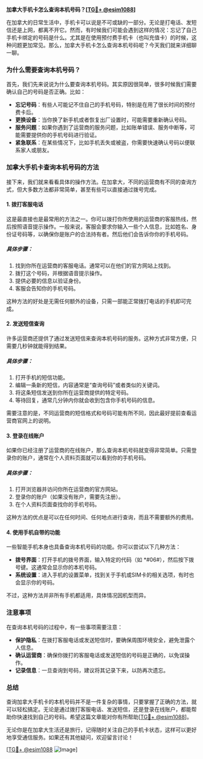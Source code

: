 **加拿大手机卡怎么查询本机号码？[[TG💪+ @esim1088](https://t.me/s/esim1088)]**

在加拿大的日常生活中，手机卡可以说是不可或缺的一部分。无论是打电话、发短信还是上网，都离不开它。然而，有时候我们可能会遇到这样的情况：忘记了自己手机卡绑定的号码是什么。尤其是在使用预付费手机卡（也叫充值卡）的时候，这种问题更加常见。那么，加拿大手机卡怎么查询本机号码呢？今天我们就来详细聊一聊。

### **为什么需要查询本机号码？**

首先，我们先来说说为什么要查询本机号码。其实原因很简单，很多时候我们需要确认自己的号码是否正确。比如：

- **忘记号码**：有些人可能记不住自己的手机号码，特别是在用了很长时间的预付费卡后。
- **更换设备**：当你换了新手机或者恢复出厂设置时，可能需要重新确认号码。
- **服务问题**：如果你遇到了运营商的服务问题，比如账单错误、服务中断等，可能需要提供你的手机号码进行验证。
- **紧急联系**：在某些情况下，比如手机丢失或被盗，你需要快速确认号码以便联系家人或朋友。

### **加拿大手机卡查询本机号码的方法**

接下来，我们就来看看具体的操作方法。在加拿大，不同的运营商有不同的查询方式，但大多数方法都非常简单，甚至有些可以直接通过拨号完成。

#### **1. 拨打客服电话**

这是最直接也是最常用的方法之一。你可以拨打你所使用的运营商的客服热线，然后按照语音提示操作。一般来说，客服会要求你输入一些个人信息，比如姓名、身份证号码等，以确保你是账户的合法持有者。然后他们会告诉你你的手机号码。

##### **具体步骤：**
1. 找到你所在运营商的客服电话。通常可以在他们的官方网站上找到。
2. 拨打这个号码，并根据语音提示操作。
3. 提供必要的信息以验证身份。
4. 客服会告知你的手机号码。

这种方法的好处是无需任何额外的设备，只需一部能正常拨打电话的手机即可完成。

#### **2. 发送短信查询**

许多运营商还提供了通过发送短信来查询本机号码的服务。这种方式非常方便，只需要几秒钟就能得到结果。

##### **具体步骤：**
1. 打开手机的短信功能。
2. 编辑一条新的短信，内容通常是“查询号码”或者类似的关键词。
3. 将这条短信发送到你所在运营商提供的特定号码。
4. 等待回复，通常几分钟内你就会收到包含你手机号码的信息。

需要注意的是，不同运营商的短信格式和号码可能有所不同，因此最好提前查看运营商官网上的说明。

#### **3. 登录在线账户**

如果你已经注册了运营商的在线账户，那么查询本机号码就变得非常简单。只需登录你的账户，通常在个人资料页面就可以看到你的手机号码。

##### **具体步骤：**
1. 打开浏览器并访问你所在运营商的官方网站。
2. 登录你的账户（如果没有账户，需要先注册）。
3. 在个人资料页面查找你的手机号码。

这种方法的优点是可以在任何时间、任何地点进行查询，而且不需要额外的费用。

#### **4. 使用手机自带的功能**

一些智能手机本身也具备查询本机号码的功能。你可以尝试以下几种方法：

- **拨号界面**：打开手机的拨号界面，输入特定的代码（如 *#06#），然后按下拨号键。这通常会显示你的本机号码。
- **系统设置**：进入手机的设置菜单，找到关于手机或SIM卡的相关选项，有时也会显示你的号码。

不过，这种方法并非所有手机都适用，具体情况因机型而异。

### **注意事项**

在查询本机号码的过程中，有一些事项需要注意：

- **保护隐私**：在拨打客服电话或发送短信时，要确保周围环境安全，避免泄露个人信息。
- **确认运营商**：确保你拨打的客服电话或发送短信的号码是正确的，以免误操作。
- **记录信息**：一旦查询到号码，建议将其记录下来，以防再次遗忘。

### **总结**

查询加拿大手机卡的本机号码并不是一件复杂的事情，只要掌握了正确的方法，就可以轻松搞定。无论是通过拨打客服电话、发送短信，还是登录在线账户，都能帮助你快速找到自己的号码。希望这篇文章能对你有所帮助[[TG💪+ @esim1088](https://t.me/s/esim1088)]。

无论你是在加拿大生活还是旅行，记得随时关注自己的手机卡状态，这样可以更好地享受通信服务。如果还有其他疑问，欢迎留言讨论！

[[TG💪+ @esim1088](https://t.me/s/esim1088) ![Image](https://i.postimg.cc/4NQfJmqS/Snipaste-2025-05-13-00-14-12.png)]
